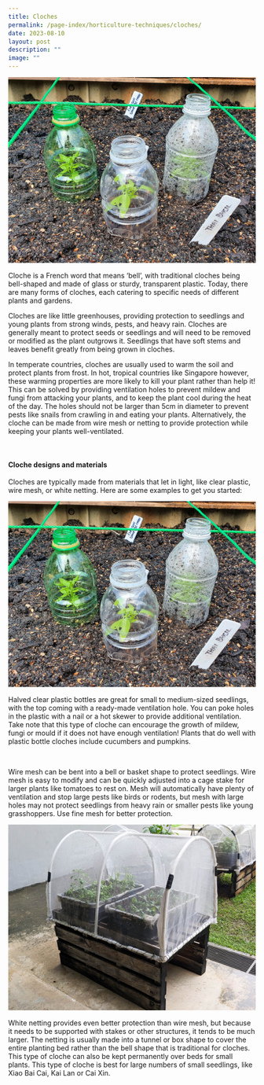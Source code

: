 ```yaml
---
title: Cloches
permalink: /page-index/horticulture-techniques/cloches/
date: 2023-08-10
layout: post
description: ""
image: ""
---
```

<section>
<img title="Cloches made from plastic bottles protecting young plants in an allotment plot. Photo by Jacqueline Chua." src="/images/Horti%20techniques/Cloache_Jacchua.jpg">
<p>Cloche is a French word that means ‘bell’, with traditional cloches being bell-shaped and made of glass or sturdy, transparent plastic. Today, there are many forms of cloches, each catering to specific needs of different plants and gardens. </p>
<p>Cloches are like little greenhouses, providing protection to seedlings and young plants from strong winds, pests, and heavy rain. Cloches are generally meant to protect seeds or seedlings and will need to be removed or modified as the plant outgrows it. Seedlings that have soft stems and leaves benefit greatly from being grown in cloches. </p>
<p>In temperate countries, cloches are usually used to warm the soil and protect plants from frost. In hot, tropical countries like Singapore however, these warming properties are more likely to kill your plant rather than help it! This can be solved by providing ventilation holes to prevent mildew and fungi from attacking your plants, and to keep the plant cool during the heat of the day. The holes should not be larger than 5cm in diameter to prevent pests like snails from crawling in and eating your plants. Alternatively, the cloche can be made from wire mesh or netting to provide protection while keeping your plants well-ventilated. </p>
</section>
<br>
<section>
<h4>Cloche designs and materials</h4>
<p>Cloches are typically made from materials that let in light, like clear plastic, wire mesh, or white netting. Here are some examples to get you started:</p>
<img title="Cloches made from plastic bottles protecting young plants in an allotment plot. Photo by Jacqueline Chua." src="/images/Horti%20techniques/Cloache_Jacchua.jpg">
<p>Halved clear plastic bottles are great for small to medium-sized seedlings, with the top coming with a ready-made ventilation hole. You can poke holes in the plastic with a nail or a hot skewer to provide additional ventilation. Take note that this type of cloche can encourage the growth of mildew, fungi or mould if it does not have enough ventilation! Plants that do well with plastic bottle cloches include cucumbers and pumpkins. </p>
<img title="" src="">
<p>Wire mesh can be bent into a bell or basket shape to protect seedlings. Wire mesh is easy to modify and can be quickly adjusted into a cage stake for larger plants like tomatoes to rest on. Mesh will automatically have plenty of ventilation and stop large pests like birds or rodents, but mesh with large holes may not protect seedlings from heavy rain or smaller pests like young grasshoppers. Use fine mesh for better protection.</p>
<img title="Seedlings in a cloche made from white netting." src="/images/Hardscapes/PXL_20230601_011437649.jpg">
<p>White netting provides even better protection than wire mesh, but because it needs to be supported with stakes or other structures, it tends to be much larger. The netting is usually made into a tunnel or box shape to cover the entire planting bed rather than the bell shape that is traditional for cloches. This type of cloche can also be kept permanently over beds for small plants. This type of cloche is best for large numbers of small seedlings, like Xiao Bai Cai, Kai Lan or Cai Xin.</p>
</section>